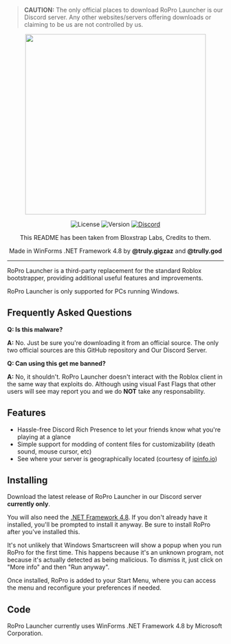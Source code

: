> **CAUTION:**
> The only official places to download RoPro Launcher is our Discord server. Any other websites/servers offering downloads or claiming to be us are not controlled by us.

<p align="center">
    <img src="https://i.postimg.cc/c4fkG1Fn/image-Photoroom-5.png" width="420">
</p>
<div align="center">

![License][shield-repo-license]
![Version][shield-repo-latest]
[![Discord][shield-discord-server]][discord-invite]

This README has been taken from Bloxstrap Labs, Credits to them.

Made in WinForms .NET Framework 4.8 by **@truly.gigzaz** and **@trully.god**
</div>

----

RoPro Launcher is a third-party replacement for the standard Roblox bootstrapper, providing additional useful features and improvements.

RoPro Launcher is only supported for PCs running Windows.

## Frequently Asked Questions

**Q: Is this malware?**

**A:** No. Just be sure you're downloading it from an official source. The only two official sources are this GitHub repository and Our Discord Server.

**Q: Can using this get me banned?**

**A:** No, it shouldn't. RoPro Launcher doesn't interact with the Roblox client in the same way that exploits do. Although using visual Fast Flags that other users will see may report you and we do **NOT** take any responsability.
## Features

- Hassle-free Discord Rich Presence to let your friends know what you're playing at a glance
- Simple support for modding of content files for customizability (death sound, mouse cursor, etc)
- See where your server is geographically located (courtesy of [ipinfo.io](https://ipinfo.io))

## Installing
Download the latest release of RoPro Launcher in our Discord server **currently only**.

You will also need the [.NET Framework 4.8](https://dotnet.microsoft.com/en-us/download/dotnet-framework/net48). If you don't already have it installed, you'll be prompted to install it anyway. Be sure to install RoPro after you've installed this.

It's not unlikely that Windows Smartscreen will show a popup when you run RoPro for the first time. This happens because it's an unknown program, not because it's actually detected as being malicious. To dismiss it, just click on "More info" and then "Run anyway".

Once installed, RoPro is added to your Start Menu, where you can access the menu and reconfigure your preferences if needed.

## Code

RoPro Launcher currently uses WinForms .NET Framework 4.8 by Microsoft Corporation.

[shield-repo-license]:  https://img.shields.io/github/license/bloxstraplabs/bloxstrap
[shield-repo-workflow]: https://img.shields.io/github/actions/workflow/status/bloxstraplabs/bloxstrap/ci-release.yml?branch=main&label=builds
[shield-repo-releases]: https://img.shields.io/github/downloads/bloxstraplabs/bloxstrap/latest/total?color=981bfe
[shield-repo-latest]:   https://img.shields.io/github/v/release/bloxstraplabs/bloxstrap?color=7a39fb

[shield-crowdin-status]: https://badges.crowdin.net/bloxstrap/localized.svg
[shield-discord-server]: https://img.shields.io/discord/1099468797410283540?logo=discord&logoColor=white&label=discord&color=4d3dff

[discord-invite]:  https://discord.gg/xke32deb5h